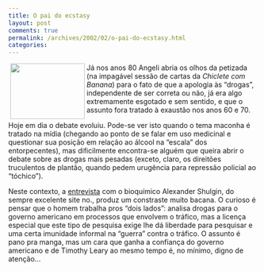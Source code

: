```yaml
---
title: O pai do ecstasy
layout: post
comments: true
permalink: /archives/2002/02/o-pai-do-ecstasy.html
categories:
---
```

<img src='//chester.me/img/blig/n-1.jpg' hspace=4 align="left" height=112 width=150 border=0>Já nos anos 80 Angeli abria os olhos da petizada (na impagável sessão de cartas da *Chiclete com Banana*) para o fato de que a apologia às &#8220;drogas&#8221;, independente de ser correta ou não, já era algo extremamente esgotado e sem sentido, e que o assunto fora tratado à exaustão nos anos 60 e 70.

Hoje em dia o debate evoluiu. Pode-se ver isto quando o tema maconha é tratado na mídia (chegando ao ponto de se falar em uso medicinal e questionar sua posição em relação ao álcool na &#8220;escala&#8221; dos entorpecentes), mas dificilmente encontra-se alguém que queira abrir o debate sobre as drogas mais pesadas (exceto, claro, os direitões truculentos de plantão, quando pedem urugência para repressão policial ao &#8220;tóchico&#8221;).

Neste contexto, a <a href="http://www.no.com.br/cgi-bin/parceiros/ig?www.no.com.br/revista/noticia/58634/atual" >entrevista</a> com o bioquímico Alexander Shulgin, do sempre excelente site no., produz um constraste muito bacana. O curioso é pensar que o homem trabalha pros &#8220;dois lados&#8221;: analisa drogas para o governo americano em processos que envolvem o tráfico, mas a licença especial que este tipo de pesquisa exige lhe dá liberdade para pesquisar e uma certa imunidade informal na &#8220;guerra&#8221; contra o tráfico. O assunto é pano pra manga, mas um cara que ganha a confiança do governo americano e de Timothy Leary ao mesmo tempo é, no mínimo, digno de atenção&#8230;
